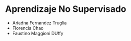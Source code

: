 # Aprendizaje No Supervisado

- Ariadna Fernandez Truglia
- Florencia Chao
- Faustino Maggioni DUffy
